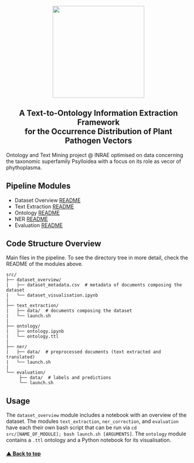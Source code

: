 
<p align="center">
  <img src="https://github.com/e-lubrini/psylve/blob/main/img/logos/logo_g.png" width="250" />
</p>

<h2 align="center">A Text-to-Ontology Information
Extraction Framework<br>for the Occurrence
Distribution of Plant Pathogen Vectors</h2>

Ontology and Text Mining project @ INRAE optimised on data concerning the taxonomic superfamily Psylloidea with a focus on its role as vecor of phythoplasma.

## Pipeline Modules
- Dataset Overview [README](https://github.com/e-lubrini/psylve/tree/internship/src/dataset_overview#dataset-overview)
- Text Extraction [README](https://github.com/e-lubrini/psylve/tree/internship/src/text_extraction#text-extraction)
- Ontology [README](https://github.com/e-lubrini/psylve/tree/internship/src/ontology#ontology)
- NER [README](https://github.com/e-lubrini/psylve/tree/internship/ner#named-entity-recognition-ner-extraction)
- Evaluation [README](https://github.com/e-lubrini/psylve/tree/internship/dataset_overview#dataset-overview)

## Code Structure Overview
Main files in the pipeline. To see the directory tree in more detail, check the README of the modules above.
  
    src/
    ├── dataset_overview/
    |   ├── dataset_metadata.csv  # metadata of documents composing the dataset
    |   └── dataset_visualisation.ipynb 
    |
    ├── text_extraction/
    |   ├── data/  # documents composing the dataset
    |   └── launch.sh
    |
    ├── ontology/
    |   ├── ontology.ipynb
    |   └── ontology.ttl
    |
    ├── ner/
    |   ├── data/  # preprocessed documents (text extracted and translated)
    |   └── launch.sh
    |
    └── evaluation/
         ├── data/  # labels and predictions          
         └── launch.sh

## Usage
The `dataset_overview` module includes a notebook with an overview of the dataset. The modules `text_extraction`, `ner_correction`, and `evaluation` have each their own bash script that can be run via `cd src/[NAME_OF_MODULE]; bash launch.sh [ARGUMENTS]`. The `ontology` module contains a `.ttl` ontology and a Python notebook for its visualisation.

#### [▲ Back to top](https://github.com/e-lubrini/psylve/tree/internship#a-text-to-ontology-informationextraction-frameworkfor-the-occurrencedistribution-of-plant-pathogen-vectors)
